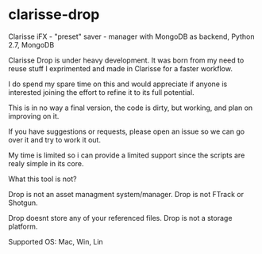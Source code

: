 # clarisse-drop

Clarisse iFX - "preset" saver - manager with MongoDB as backend, Python 2.7, MongoDB

Clarisse Drop is under heavy development. It was born from my need to reuse stuff I exprimented and made in Clarisse for a faster workflow. 

I do spend my spare time on this and would appreciate if anyone is interested joining the effort to refine it to its full potential.

This is in no way a final version, the code is dirty, but working, and plan on improving on it. 

If you have suggestions or requests, please open an issue so we can go over it and try to work it out.

My time is limited so i can provide a limited support since the scripts are realy simple in its core.


What this tool is not?

Drop is not an asset managment system/manager. Drop is not FTrack or Shotgun. 

Drop doesnt store any of your referenced files. Drop is not a storage platform.

Supported OS:
Mac, Win, Lin
